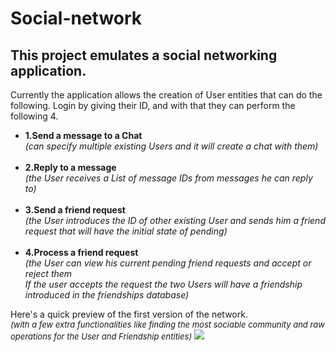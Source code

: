 # Social-network
## This project emulates a social networking application.
Currently the application allows the creation of User entities that can do the following.
Login by giving their ID, and with that they can perform the following 4.
<ul>
    <li> <b> 1.Send a message to a Chat </b> <br>
        <i> (can specify multiple existing Users and it will create a chat with them) </i>
    </li>
    <br>
    <li> <b> 2.Reply to a message </b> <br>
        <i>(the User receives a List of message IDs from messages he can reply to)</i>
    </li>
    <br>
    <li> <b> 3.Send a friend request </b> <br>
        <i>(the User introduces the ID of other existing User and sends him a friend request
            that will have the initial state of pending)
        </i>
    </li>
    <br>
    <li> <b> 4.Process a friend request </b> <br>
        <i>
            (the User can view his current pending friend requests and accept or reject them
            <br>
            If the user accepts the request the two Users will have a friendship introduced 
            in the friendships database) 
        </i>
    </li>
</ul>

Here's a quick preview of the first version of the network.
<br>
<i> <font size="-1">(with a few extra functionalities like finding the most sociable community and raw operations
for the User and Friendship entities)</font>
</i>
![](imgs/Lab5.gif)